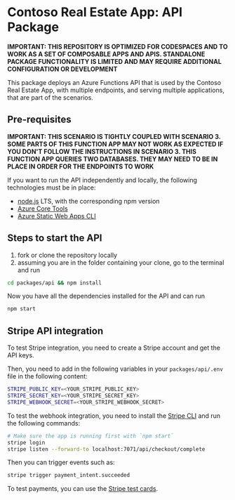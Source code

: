 # Contoso Real Estate App: API Package

**IMPORTANT: THIS REPOSITORY IS OPTIMIZED FOR CODESPACES AND TO WORK AS A SET OF COMPOSABLE APPS AND APIS. STANDALONE PACKAGE FUNCTIONALITY IS LIMITED AND MAY REQUIRE ADDITIONAL CONFIGURATION OR DEVELOPMENT**


This package deploys an Azure Functions API that is used by the Contoso Real Estate App, with multiple endpoints, and serving multiple applications, that are part of the scenarios.

## Pre-requisites

**IMPORTANT: THIS SCENARIO IS TIGHTLY COUPLED WITH SCENARIO 3. SOME PARTS OF THIS FUNCTION APP MAY NOT WORK AS EXPECTED IF YOU DON'T FOLLOW THE INSTRUCTIONS IN SCENARIO 3. THIS FUNCTION APP QUERIES TWO DATABASES. THEY MAY NEED TO BE IN PLACE IN ORDER FOR THE ENDPOINTS TO WORK**

If you want to run the API independently and locally, the following technologies must be in place:

- [node.js](https://nodejs.org) LTS, with the corresponding npm version
- [Azure Core Tools](https://learn.microsoft.com/azure/azure-functions/functions-run-local)
- [Azure Static Web Apps CLI](https://azure.github.io/static-web-apps-cli/)

## Steps to start the API

1. fork or clone the repository locally
2. assuming you are in the folder containing your clone, go to the terminal and run

```bash
cd packages/api && npm install
```
Now you have all the dependencies installed for the API and can run

```bash
npm start
```

## Stripe API integration

To test Stripe integration, you need to create a Stripe account and get the API keys.

Then, you need to add in the following variables in your `packages/api/.env` file in the following content:

```bash
STRIPE_PUBLIC_KEY=<YOUR_STRIPE_PUBLIC_KEY>
STRIPE_SECRET_KEY=<YOUR_STRIPE_SECRET_KEY>
STRIPE_WEBHOOK_SECRET=<YOUR_STRIPE_WEBHOOK_SECRET>
```

To test the webhook integration, you need to install the [Stripe CLI](https://stripe.com/docs/stripe-cli) and run the following commands:

```bash
# Make sure the app is running first with `npm start`
stripe login
stripe listen --forward-to localhost:7071/api/checkout/complete
```

Then you can trigger events such as:

```bash
stripe trigger payment_intent.succeeded
```

To test payments, you can use the [Stripe test cards](https://stripe.com/docs/testing#cards).
